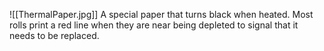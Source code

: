 
![[ThermalPaper.jpg]]
A special paper that turns black when heated. Most rolls print a red line when they are near being depleted to signal that it needs to be replaced.